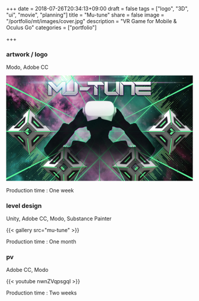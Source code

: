 +++
date = 2018-07-26T20:34:13+09:00
draft = false
tags = ["logo", "3D", "ui", "movie", "planning"]
title = "Mu-tune"
share = false
image = "/portfolio/mt/images/cover.jpg"
description = "VR Game for Mobile & Oculus Go"
categories = ["portfolio"]

+++

### artwork / logo

Modo, Adobe CC

![](images/cover.jpg)

Production time : One week

### level design

Unity, Adobe CC, Modo, Substance Painter

{{< gallery src="mu-tune" >}}

Production time : One month

### pv

Adobe CC, Modo

{{< youtube nwnZVqpsgqI >}}

Production time : Two weeks
